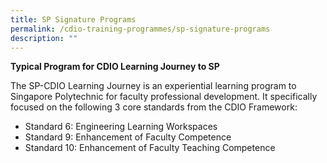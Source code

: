 ```yaml
---
title: SP Signature Programs
permalink: /cdio-training-programmes/sp-signature-programs
description: ""
---
```

**Typical Program for CDIO Learning Journey to SP**

The SP-CDIO Learning Journey is an experiential learning program to Singapore Polytechnic for faculty professional development.  It specifically focused on the following 3 core standards from the CDIO Framework:

* Standard 6: Engineering Learning Workspaces
* Standard 9: Enhancement of Faculty Competence
* Standard 10: Enhancement of Faculty Teaching Competence
